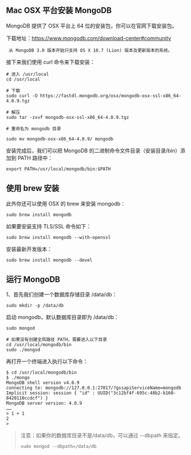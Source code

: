 ## Mac OSX 平台安装 MongoDB

MongoDB 提供了 OSX 平台上 64 位的安装包，你可以在官网下载安装包。

下载地址：https://www.mongodb.com/download-center#community

` 从 MongoDB 3.0 版本开始只支持 OS X 10.7 (Lion) 版本及更新版本的系统。`

接下来我们使用 curl 命令来下载安装：

```
# 进入 /usr/local
cd /usr/local

# 下载
sudo curl -O https://fastdl.mongodb.org/osx/mongodb-osx-ssl-x86_64-4.0.9.tgz

# 解压
sudo tar -zxvf mongodb-osx-ssl-x86_64-4.0.9.tgz

# 重命名为 mongodb 目录

sudo mv mongodb-osx-x86_64-4.0.9/ mongodb
```

安装完成后，我们可以把 MongoDB 的二进制命令文件目录（安装目录/bin）添加到 PATH 路径中：

` export PATH=/usr/local/mongodb/bin:$PATH `

## 使用 brew 安装

此外你还可以使用 OSX 的 brew 来安装 mongodb：

```
sudo brew install mongodb
```

如果要安装支持 TLS/SSL 命令如下：

```
sudo brew install mongodb --with-openssl
```

安装最新开发版本：

```
sudo brew install mongodb --devel
```

## 运行 MongoDB

1、首先我们创建一个数据库存储目录 /data/db：

```
sudo mkdir -p /data/db
```

启动 mongodb，默认数据库目录即为 /data/db：

```
sudo mongod

# 如果没有创建全局路径 PATH，需要进入以下目录
cd /usr/local/mongodb/bin
sudo ./mongod
```

再打开一个终端进入执行以下命令：

```
$ cd /usr/local/mongodb/bin 
$ ./mongo
MongoDB shell version v4.0.9
connecting to: mongodb://127.0.0.1:27017/?gssapiServiceName=mongodb
Implicit session: session { "id" : UUID("3c12bf4f-695c-48b2-b160-8420110ccdcf") }
MongoDB server version: 4.0.9
……
> 1 + 1
2
> 
```

> 注意：如果你的数据库目录不是/data/db，可以通过 --dbpath 来指定。
>
> ```
> sudo mongod --dbpath=/data/db 
> ```

